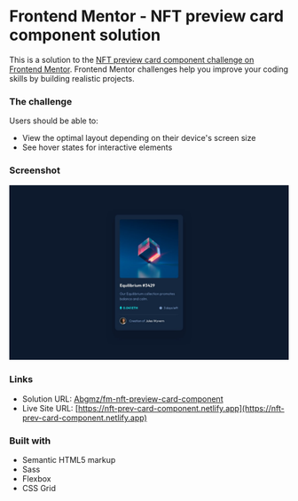 # Frontend Mentor - NFT preview card component solution

This is a solution to the [NFT preview card component challenge on Frontend Mentor](https://www.frontendmentor.io/challenges/nft-preview-card-component-SbdUL_w0U). Frontend Mentor challenges help you improve your coding skills by building realistic projects. 

### The challenge

Users should be able to:

- View the optimal layout depending on their device's screen size
- See hover states for interactive elements

### Screenshot

![desktop design](./design/desktop-design.jpg)

### Links

- Solution URL: [Abgmz/fm-nft-preview-card-component](https://github.com/Abgmz/fm-nft-preview-card-component)
- Live Site URL: [https://nft-prev-card-component.netlify.app](https://nft-prev-card-component.netlify.app)


### Built with

- Semantic HTML5 markup
- Sass
- Flexbox
- CSS Grid

